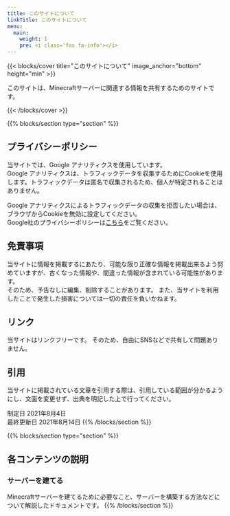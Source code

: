 ```yaml
---
title: このサイトについて
linkTitle: このサイトについて
menu:
  main:
    weight: 1
    pre: <i class='fas fa-info'></i>
---
```


{{< blocks/cover title="このサイトについて" image_anchor="bottom" height="min" >}}

このサイトは、Minecraftサーバーに関連する情報を共有するためのサイトです。

{{< /blocks/cover >}}

{{% blocks/section type="section" %}}
## プライバシーポリシー
当サイトでは、Google アナリティクスを使用しています。  
Google アナリティクスは、トラフィックデータを収集するためにCookieを使用します。トラフィックデータは匿名で収集されるため、個人が特定されることはありません。

Google アナリティクスによるトラフィックデータの収集を拒否したい場合は、ブラウザからCookieを無効に設定してください。  
Google社のプライバシーポリシーは[こちら](https://policies.google.com/privacy?hl=ja)をご覧ください。

## 免責事項
当サイトに情報を掲載するにあたり、可能な限り正確な情報を掲載出来るよう努めていますが、古くなった情報や、間違った情報が含まれている可能性があります。  
そのため、予告なしに編集、削除することがあります。 また、当サイトを利用したことで発生した損害については一切の責任を負いかねます。

## リンク
当サイトはリンクフリーです。 そのため、自由にSNSなどで共有して問題ありません。

## 引用
当サイトに掲載されている文章を引用する際は、引用している範囲が分かるようにし、文面を変更せず、出典を明記した上で行ってください。

制定日 2021年8月4日  
最終更新日 2021年8月14日
{{% /blocks/section %}}

{{% blocks/section type="section" %}}
## 各コンテンツの説明
### サーバーを建てる
  Minecraftサーバーを建てるために必要なこと、サーバーを構築する方法などについて解説したドキュメントです。
{{% /blocks/section %}}